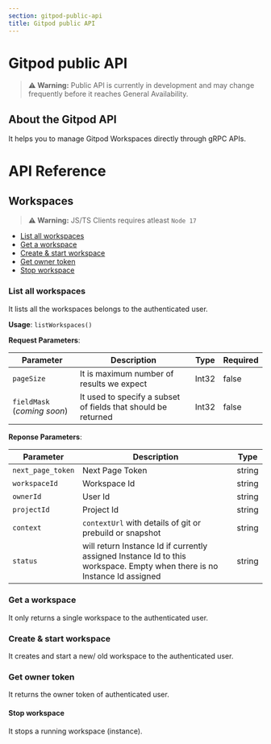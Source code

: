 ```yaml
---
section: gitpod-public-api
title: Gitpod public API
---
```


<script context="module">
  export const prerender = true;
</script>

# Gitpod public API

> **⚠️ Warning:** Public API is currently in development and may change frequently before it reaches General Availability.

## About the Gitpod API

It helps you to manage Gitpod Workspaces directly through gRPC APIs.

# API Reference

## Workspaces

> **⚠️ Warning:** JS/TS Clients requires atleast `Node 17`

- [List all workspaces](#list-all-workspaces)
- [Get a workspace](#get-a-workspace)
- [Create & start workspace](#create--start-workspace)
- [Get owner token](#get-owner-token)
- [Stop workspace](#stop-workspace)

### List all workspaces

It lists all the workspaces belongs to the authenticated user.

**Usage**: `listWorkspaces()`

**Request Parameters**:

| Parameter                   | Description                                                   | Type  | Required |
| --------------------------- | ------------------------------------------------------------- | ----- | -------- |
| `pageSize`                  | It is maximum number of results we expect                     | Int32 | false    |
| `fieldMask` (_coming soon_) | It used to specify a subset of fields that should be returned | Int32 | false    |

**Reponse Parameters**:

| Parameter         | Description                                                                                                              | Type   |
| ----------------- | ------------------------------------------------------------------------------------------------------------------------ | ------ |
| `next_page_token` | Next Page Token                                                                                                          | string |
| `workspaceId`     | Workspace Id                                                                                                             | string |
| `ownerId`         | User Id                                                                                                                  | string |
| `projectId`       | Project Id                                                                                                               | string |
| `context`         | `contextUrl` with details of git or prebuild or snapshot                                                                 | string |
| `status`          | will return Instance Id if currently assigned Instance Id to this workspace. Empty when there is no Instance Id assigned | string |

### Get a workspace

It only returns a single workspace to the authenticated user.

### Create & start workspace

It creates and start a new/ old workspace to the authenticated user.

### Get owner token

It returns the owner token of authenticated user.

#### Stop workspace

It stops a running workspace (instance).
